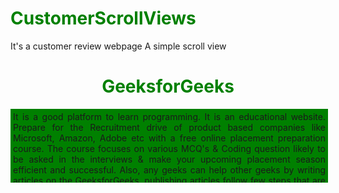 # CustomerScrollViews
It's a customer review webpage
A simple scroll view
<html>
    <head>
        <style>
            h1 {
                color:Green;
            }
            div.scroll {
                margin:4px, 4px;
                padding:4px;
                background-color: green;
                width: 500px;
                height: 110px;
                overflow-x: hidden;
                overflow-y: auto;
                text-align:justify;
            }
        </style>
    </head>
    <body>
        <center>
        <h1>GeeksforGeeks</h1>
        <div class="scroll">It is a good platform to learn programming.
        It is an educational website. Prepare for the Recruitment drive
        of product based companies like Microsoft, Amazon, Adobe etc with
        a free online placement preparation course. The course focuses
        on various MCQ's & Coding question likely to be asked in the
        interviews & make your upcoming placement season efficient and
        successful. Also, any geeks can help other geeks by writing
        articles on the GeeksforGeeks, publishing articles follow few
        steps that are Articles that need little modification/improvement
        from reviewers are published first. To quickly get your articles
        reviewed, please refer existing articles, their formatting style,
        coding style, and try to make you are close to them. In case you
        are a beginner, you may refer Guidelines to write an Article
        </div>
        </center>
    </body>
</html>  
